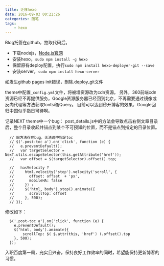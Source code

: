 ```yaml
---
title: 迁移hexo
date: 2016-09-03 00:21:26
categories: 随笔
tags:
    - hexo
---
```


Blog托管在github，拉取代码后。
- 下载nodejs，[Node.js官网](https://nodejs.org/en/)
- 安装hexo，`sudo npm install -g hexo`
- 保留原有deploy配置，执行`sudo npm install hexo-deployer-git --save`
- 安装server，`sudo npm install hexo-server`
<!-- more -->

如发生github pages init错误，删除.deploy_git文件

theme中配置`_config.yml`文件，将被墙资源改为cdn资源。
另外，360前端cdn资源已经不再提供服务，Google资源服务器已经回到北京，不再需要通过镜像或反向代理等方法获取fonts和jQuery。
目前可以达到秒开博客的效果，Google回归中国似乎指日可待啊。

记录NEXT theme中一个bug：
post_details.js中的方法会导致点击右侧文章目录后，整个目录收起并锚点到某个不可预知的位置，而不是锚点到指定的目录位置。
```
  // 旧方法存在bug，无法选中指定toc
  // $('.post-toc a').on('click', function (e) {
  //   e.preventDefault();
  //   var targetSelector = NexT.utils.escapeSelector(this.getAttribute('href'));
  //   var offset = $(targetSelector).offset().top;

  //   hasVelocity ?
  //     html.velocity('stop').velocity('scroll', {
  //       offset: offset  + 'px',
  //       mobileHA: false
  //     }) :
  //     $('html, body').stop().animate({
  //       scrollTop: offset
  //     }, 500);
  // });
```
修改如下：
```
  $('.post-toc a').on('click', function (e) {
    e.preventDefault();
    $('html, body').animate({
        scrollTop: $( $.attr(this, 'href') ).offset().top
    }, 500);
  });
```

入职百度第一周，充实且兴奋。保持良好工作效率的同时，希望能保持更新博客的习惯。